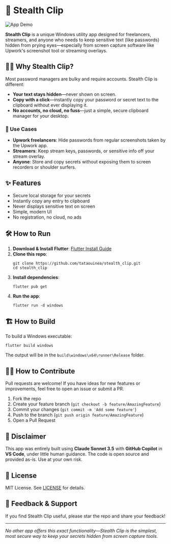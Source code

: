 # 🚀 Stealth Clip

![App Demo](screencast.gif)

**Stealth Clip** is a unique Windows utility app designed for freelancers, streamers, and anyone who needs to keep sensitive text (like passwords) hidden from prying eyes—especially from screen capture software like Upwork's screenshot tool or streaming overlays.

## 🕵️‍♂️ Why Stealth Clip?

Most password managers are bulky and require accounts. Stealth Clip is different:
- **Your text stays hidden**—never shown on screen.
- **Copy with a click**—instantly copy your password or secret text to the clipboard without ever displaying it.
- **No accounts, no cloud, no fuss**—just a simple, secure clipboard manager for your desktop.

### 🎯 Use Cases
- **Upwork freelancers**: Hide passwords from regular screenshots taken by the Upwork app.
- **Streamers**: Keep stream keys, passwords, or sensitive info off your stream overlay.
- **Anyone**: Store and copy secrets without exposing them to screen recorders or shoulder surfers.

## ✨ Features
- Secure local storage for your secrets
- Instantly copy any entry to clipboard
- Never displays sensitive text on screen
- Simple, modern UI
- No registration, no cloud, no ads

## 🛠️ How to Run
1. **Download & Install Flutter**: [Flutter Install Guide](https://docs.flutter.dev/get-started/install)
2. **Clone this repo**:
   ```pwsh
   git clone https://github.com/tataouinea/stealth_clip.git
   cd stealth_clip
   ```
3. **Install dependencies**:
   ```pwsh
   flutter pub get
   ```
4. **Run the app**:
   ```pwsh
   flutter run -d windows
   ```

## 🏗️ How to Build
To build a Windows executable:
```pwsh
flutter build windows
```
The output will be in the `build\windows\x64\runner\Release` folder.

## 🧑‍💻 How to Contribute
Pull requests are welcome! If you have ideas for new features or improvements, feel free to open an issue or submit a PR.

1. Fork the repo
2. Create your feature branch (`git checkout -b feature/AmazingFeature`)
3. Commit your changes (`git commit -m 'Add some feature'`)
4. Push to the branch (`git push origin feature/AmazingFeature`)
5. Open a Pull Request

## 📝 Disclaimer
This app was entirely built using **Claude Sonnet 3.5** with **GitHub Copilot** in **VS Code**, under little human guidance. The code is open source and provided as-is. Use at your own risk.

## 📄 License
MIT License. See [LICENSE](LICENSE) for details.

## 💬 Feedback & Support
If you find Stealth Clip useful, please star the repo and share your feedback!

---

*No other app offers this exact functionality—Stealth Clip is the simplest, most secure way to keep your secrets hidden from screen capture tools.*
